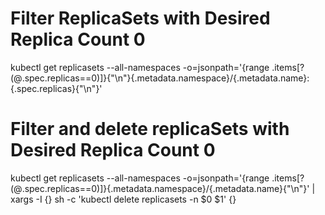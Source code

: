 # Filter ReplicaSets with Desired Replica Count 0

kubectl get replicasets --all-namespaces -o=jsonpath='{range .items[?(@.spec.replicas==0)]}{"\n"}{.metadata.namespace}/{.metadata.name}: {.spec.replicas}{"\n"}'

# Filter and delete replicaSets with Desired Replica Count 0

kubectl get replicasets --all-namespaces -o=jsonpath='{range .items[?(@.spec.replicas==0)]}{.metadata.namespace}/{.metadata.name}{"\n"}' | xargs -I {} sh -c 'kubectl delete replicasets -n $0 $1' {}

